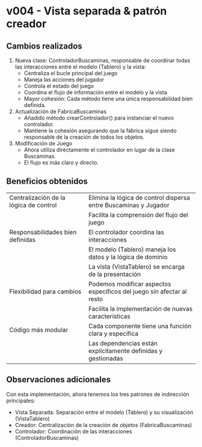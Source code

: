 # v004 - Vista separada & patrón creador

## Cambios realizados

1. Nueva clase: ControladorBuscaminas, responsable de coordinar todas las interacciones entre el modelo (Tablero) y la vista:
    - Centraliza el bucle principal del juego
    - Maneja las acciones del jugador
    - Controla el estado del juego
    - Coordina el flujo de información entre el modelo y la vista
    - Mayor cohesión: Cada método tiene una única responsabilidad bien definida.
1. Actualización de FabricaBuscaminas
    - Añadido método crearControlador() para instanciar el nuevo controlador.
    - Mantiene la cohesión asegurando que la fábrica sigue siendo responsable de la creación de todos los objetos.
1. Modificación de Juego
    - Ahora utiliza directamente el controlador en lugar de la clase Buscaminas.
    - El flujo es más claro y directo.

## Beneficios obtenidos

<div align=center>

|||
|-|-|
|Centralización de la lógica de control|Elimina la lógica de control dispersa entre Buscaminas y Jugador
||Facilita la comprensión del flujo del juego
|Responsabilidades bien definidas|El controlador coordina las interacciones
||El modelo (Tablero) maneja los datos y la lógica de dominio
||La vista (VistaTablero) se encarga de la presentación
|Flexibilidad para cambios|Podemos modificar aspectos específicos del juego sin afectar al resto
||Facilita la implementación de nuevas características
|Código más modular|Cada componente tiene una función clara y específica
||Las dependencias están explícitamente definidas y gestionadas

</div>

## Observaciones adicionales

Con esta implementación, ahora tenemos los tres patrones de indirección principales:

- Vista Separada: Separación entre el modelo (Tablero) y su visualización (VistaTablero)
- Creador: Centralización de la creación de objetos (FabricaBuscaminas)
- Controlador: Coordinación de las interacciones (ControladorBuscaminas)